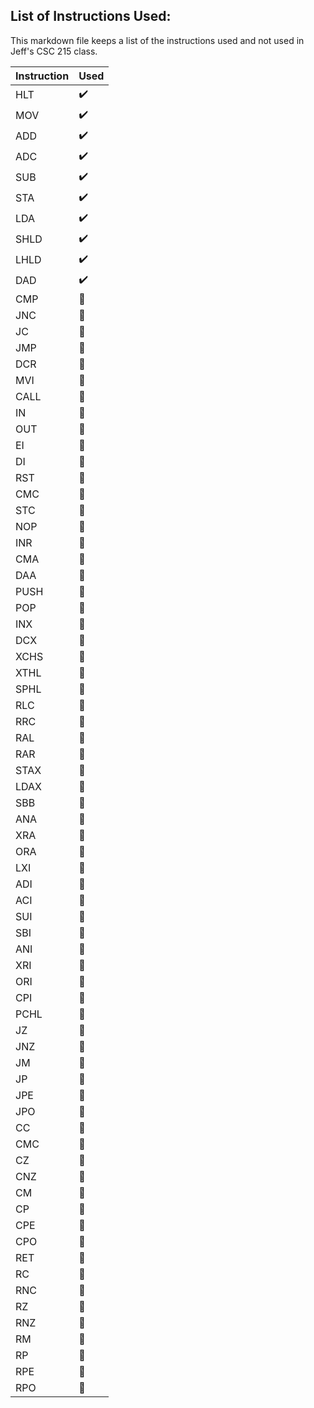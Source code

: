 ## List of Instructions Used:
This markdown file keeps a list of the instructions used and not used in Jeff's CSC 215 class.

| Instruction |  Used   |
| ----------- | ------- |
| HLT | :heavy_check_mark: | 
| MOV | :heavy_check_mark: |
| ADD | :heavy_check_mark: |
| ADC | :heavy_check_mark: |
| SUB | :heavy_check_mark: |
| STA | :heavy_check_mark: |
| LDA | :heavy_check_mark: |
| SHLD | :heavy_check_mark: |
| LHLD | :heavy_check_mark: |
| DAD | :heavy_check_mark: |
| CMP | :large_orange_diamond: |
| JNC | :large_orange_diamond: |
| JC | :large_orange_diamond: |
| JMP | :large_orange_diamond: |
| DCR | :large_orange_diamond: |
| MVI | :large_orange_diamond: |
| CALL | :large_orange_diamond: |
| IN | :red_circle: |
| OUT  | :red_circle: |
| EI | :red_circle: |
| DI | :red_circle: |
| RST | :red_circle: |
| CMC | :red_circle: |
| STC | :red_circle: |
| NOP | :red_circle: |
| INR | :red_circle: |
| CMA | :red_circle: |
| DAA | :red_circle: |
| PUSH | :red_circle: |
| POP | :red_circle: |
| INX | :red_circle: |
| DCX | :red_circle: |
| XCHS | :red_circle: |
| XTHL | :red_circle: |
| SPHL | :red_circle: |
| RLC | :red_circle: |
| RRC | :red_circle: |
| RAL | :red_circle: |
| RAR | :red_circle: |
| STAX | :red_circle: |
| LDAX | :red_circle: |
| SBB | :red_circle: |
| ANA | :red_circle: |
| XRA | :red_circle: |
| ORA | :red_circle: |
| LXI | :red_circle: |
| ADI | :red_circle: |
| ACI | :red_circle: |
| SUI | :red_circle: |
| SBI | :red_circle: |
| ANI | :red_circle: |
| XRI | :red_circle: |
| ORI | :red_circle: |
| CPI | :red_circle: |
| PCHL | :red_circle: |
| JZ | :red_circle: |
| JNZ | :red_circle: |
| JM | :red_circle: |
| JP | :red_circle: |
| JPE | :red_circle: |
| JPO | :red_circle: |
| CC | :red_circle: |
| CMC | :red_circle: |
| CZ | :red_circle: |
| CNZ | :red_circle: |
| CM | :red_circle: |
| CP | :red_circle: |
| CPE | :red_circle: |
| CPO | :red_circle: |
| RET | :red_circle: |
| RC | :red_circle: |
| RNC | :red_circle: |
| RZ | :red_circle: |
| RNZ | :red_circle: |
| RM | :red_circle: |
| RP | :red_circle: |
| RPE | :red_circle: |
| RPO | :red_circle: |
